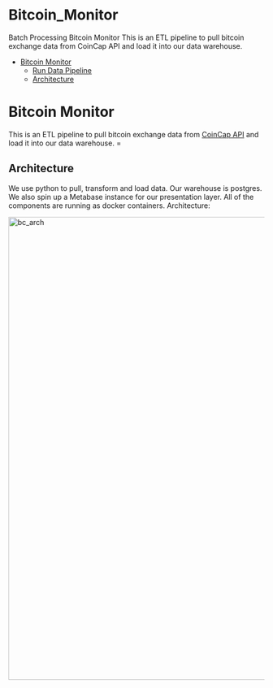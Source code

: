 # Bitcoin_Monitor

Batch Processing
Bitcoin Monitor
This is an ETL pipeline to pull bitcoin exchange data from CoinCap API and load it into our data warehouse.
* [Bitcoin Monitor](#bitcoin-monitor)
    * [Run Data Pipeline](#run-data-pipeline)
    * [Architecture](#architecture)

# Bitcoin Monitor

This is an ETL pipeline to pull bitcoin exchange data from [CoinCap API](https://docs.coincap.io/) and load it into our data warehouse. =
## Architecture
We use python to pull, transform and load data. Our warehouse is postgres. We also spin up a Metabase instance for our presentation layer.
All of the components are running as docker containers.
Architecture:

<img width="912" alt="bc_arch" src="https://github.com/user-attachments/assets/7609613f-0a4a-4f01-b5cc-8b82f65766a7">
